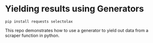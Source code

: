 
# Yielding results using Generators

`pip install requests selectolax`

This repo demonstrates how to use a generator to yield out data from a scraper function in python.
